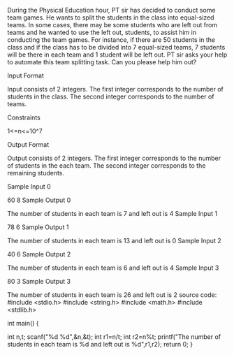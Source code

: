 During the Physical Education hour, PT sir has decided to conduct some team games. He wants to split the students in the class into equal-sized teams. In some cases, there may be some students who are left out from teams and he wanted to use the left out, students, to assist him in conducting the team games. For instance, if there are 50 students in the class and if the class has to be divided into 7 equal-sized teams, 7 students will be there in each team and 1 student will be left out. PT sir asks your help to automate this team splitting task. Can you please help him out?

Input Format

Input consists of 2 integers. The first integer corresponds to the number of students in the class. The second integer corresponds to the number of teams.

Constraints

1<=n<=10^7

Output Format

Output consists of 2 integers. The first integer corresponds to the number of students in the each team. The second integer corresponds to the remaining students.

Sample Input 0

60
8
Sample Output 0

The number of students in each team is 7 and left out is 4
Sample Input 1

78
6
Sample Output 1

The number of students in each team is 13 and left out is 0
Sample Input 2

40
6
Sample Output 2

The number of students in each team is 6 and left out is 4
Sample Input 3

80
3
Sample Output 3

The number of students in each team is 26 and left out is 2
source code:
#include <stdio.h>
#include <string.h>
#include <math.h>
#include <stdlib.h>

int main() {
    
int n,t;
    scanf("%d %d",&n,&t);
    int r1=n/t;
    int r2=n%t;
    printf("The number of students in each team is %d and left out is %d",r1,r2);
     return 0;
}

​
